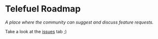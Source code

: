 # Telefuel Roadmap

_A place where the community can suggest and discuss feature requests._

Take a look at the [issues](https://github.com/telefuel/telefuel-roadmap/issues) tab ;)
